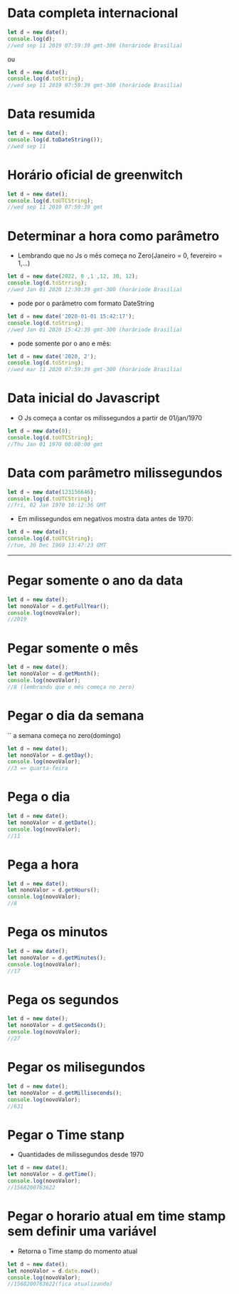 # Data completa internacional
```js
let d = new date();
console.log(d);
//wed sep 11 2019 07:59:39 gmt-300 (horáriode Brasília)
```
ou
```js
let d = new date();
console.log(d.toString);
//wed sep 11 2019 07:59:39 gmt-300 (horáriode Brasília)
```
# Data resumida
```js
let d = new date();
console.log(d.toDateString());
//wed sep 11
```

# Horário oficial de greenwitch
```js
let d = new date();
console.log(d.toUTCString);
//wed sep 11 2019 07:59:39 gmt
```

# Determinar a hora como parâmetro
- Lembrando que no Js o mês começa no Zero(Janeiro = 0, fevereiro = 1,...)
```js
let d = new date(2022, 0 ,1 ,12, 30, 12);
console.log(d.toStrring);
//wed Jan 01 2020 12:30:39 gmt-300 (horáriode Brasília)
```
- pode por o parâmetro com formato DateString
```js
let d = new date('2020-01-01 15:42:17');
console.log(d.toString);
//wed Jan 01 2020 15:42:39 gmt-300 (horáriode Brasília)
```
- pode somente por o ano e mês:
```js
let d = new date('2020, 2');
console.log(d.toString);
//wed mar 11 2020 07:59:39 gmt-300 (horáriode Brasília)
```
# Data inicial do Javascript
- O Js começa a contar os milissegundos a partir de 01/jan/1970
```js
let d = new date(0);
console.log(d.toUTCString);
//Thu Jan 01 1970 00:00:00 gmt
```
# Data com parâmetro milissegundos
```js
let d = new date(123156646);
console.log(d.toUTCString);
//fri, 02 Jan 1970 10:12:36 GMT
```

- Em milissegundos em negativos mostra data antes de 1970:
```js
let d = new date();
console.log(d.toUTCString);
//tue, 30 Dec 1969 13:47:23 GMT
```
---
# Pegar somente o ano da data
```js
let d = new date();
let nonoValor = d.getFullYear();
console.log(novoValor);
//2019
```

# Pegar somente o mês
```js
let d = new date();
let nonoValor = d.getMonth();
console.log(novoValor);
//8 (lembrando que o mês começa no zero)
```

# Pegar o dia da semana
`` a semana começa no zero(domingo)
```js
let d = new date();
let nonoValor = d.getDay();
console.log(novoValor);
//3 => quarta-feira
```
# Pega o dia
```js
let d = new date();
let nonoValor = d.getDate();
console.log(novoValor);
//11
```
# Pega a hora
```js
let d = new date();
let nonoValor = d.getHours();
console.log(novoValor);
//8
```
# Pega os minutos
```js
let d = new date();
let nonoValor = d.getMinutes();
console.log(novoValor);
//17
```

# Pega os segundos
```js
let d = new date();
let nonoValor = d.getSeconds();
console.log(novoValor);
//27
```
# Pegar os milisegundos
```js
let d = new date();
let nonoValor = d.getMilliseconds();
console.log(novoValor);
//631
```
# Pegar o Time stanp
- Quantidades de milissegundos desde 1970
```js
let d = new date();
let nonoValor = d.getTime();
console.log(novoValor);
//1568200763622
```
# Pegar o horario atual em time stamp sem definir uma variável
- Retorna o Time stamp do momento atual
```js
let d = new date();
let nonoValor = d.date.now();
console.log(novoValor);
//1568200763622(fica atualizando)
```